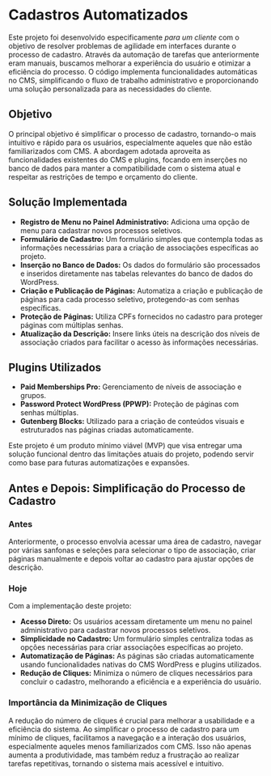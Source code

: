 # Cadastros Automatizados

Este projeto foi desenvolvido especificamente *para um cliente* com o objetivo de resolver problemas de agilidade em interfaces durante o processo de cadastro. Através da automação de tarefas que anteriormente eram manuais, buscamos melhorar a experiência do usuário e otimizar a eficiência do processo. O código implementa funcionalidades automáticas no CMS, simplificando o fluxo de trabalho administrativo e proporcionando uma solução personalizada para as necessidades do cliente.

## Objetivo
O principal objetivo é simplificar o processo de cadastro, tornando-o mais intuitivo e rápido para os usuários, especialmente aqueles que não estão familiarizados com CMS. A abordagem adotada aproveita as funcionalidades existentes do CMS e plugins, focando em inserções no banco de dados para manter a compatibilidade com o sistema atual e respeitar as restrições de tempo e orçamento do cliente.

## Solução Implementada
- **Registro de Menu no Painel Administrativo:** Adiciona uma opção de menu para cadastrar novos processos seletivos.
- **Formulário de Cadastro:** Um formulário simples que contempla todas as informações necessárias para a criação de associações específicas ao projeto.
- **Inserção no Banco de Dados:** Os dados do formulário são processados e inseridos diretamente nas tabelas relevantes do banco de dados do WordPress.
- **Criação e Publicação de Páginas:** Automatiza a criação e publicação de páginas para cada processo seletivo, protegendo-as com senhas específicas.
- **Proteção de Páginas:** Utiliza CPFs fornecidos no cadastro para proteger páginas com múltiplas senhas.
- **Atualização da Descrição:** Insere links úteis na descrição dos níveis de associação criados para facilitar o acesso às informações necessárias.

## Plugins Utilizados
- **Paid Memberships Pro:** Gerenciamento de níveis de associação e grupos.
- **Password Protect WordPress (PPWP):** Proteção de páginas com senhas múltiplas.
- **Gutenberg Blocks:**  Utilizado para a criação de conteúdos visuais e estruturados nas páginas criadas automaticamente.

Este projeto é um produto mínimo viável (MVP) que visa entregar uma solução funcional dentro das limitações atuais do projeto, podendo servir como base para futuras automatizações e expansões.

## Antes e Depois: Simplificação do Processo de Cadastro

### Antes
Anteriormente, o processo envolvia acessar uma área de cadastro, navegar por várias sanfonas e seleções para selecionar o tipo de associação, criar páginas manualmente e depois voltar ao cadastro para ajustar opções de descrição.

### Hoje
Com a implementação deste projeto:
- **Acesso Direto:** Os usuários acessam diretamente um menu no painel administrativo para cadastrar novos processos seletivos.
- **Simplicidade no Cadastro:** Um formulário simples centraliza todas as opções necessárias para criar associações específicas ao projeto.
- **Automatização de Páginas:** As páginas são criadas automaticamente usando funcionalidades nativas do CMS WordPress e plugins utilizados.
- **Redução de Cliques:** Minimiza o número de cliques necessários para concluir o cadastro, melhorando a eficiência e a experiência do usuário.

### Importância da Minimização de Cliques
A redução do número de cliques é crucial para melhorar a usabilidade e a eficiência do sistema. Ao simplificar o processo de cadastro para um mínimo de cliques, facilitamos a navegação e a interação dos usuários, especialmente aqueles menos familiarizados com CMS. Isso não apenas aumenta a produtividade, mas também reduz a frustração ao realizar tarefas repetitivas, tornando o sistema mais acessível e intuitivo.
